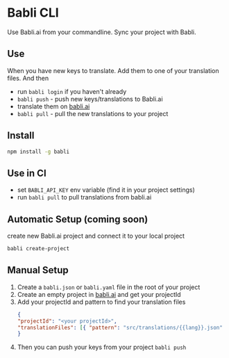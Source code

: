 # Babli CLI

Use Babli.ai from your commandline. Sync your project with Babli.

## Use

When you have new keys to translate. Add them to one of your translation files. And then 

- run `babli login` if you haven't already
- `babli push` - push new keys/translations to Babli.ai
- translate them on [babli.ai](https://www.babli.ai/app)
- `babli pull` - pull the new translations to your project

## Install

```bash
npm install -g babli
```

## Use in CI

- set `BABLI_API_KEY` env variable (find it in your project settings)
- run `babli pull` to pull translations from babli.ai

## Automatic Setup (coming soon)

create new Babli.ai project and connect it to your local project
```bash
babli create-project
``` 

## Manual Setup

1. Create a `babli.json` or `babli.yaml` file in the root of your project
2. Create an empty project in [babli.ai](https://www.babli.ai/app) and get your projectId
3. Add your projectId and pattern to find your translation files
    ```json
    {
    "projectId": "<your projectId>",
    "translationFiles": [{ "pattern": "src/translations/{{lang}}.json" }]
    }
    ```
4. Then you can push your keys from your project `babli push`

